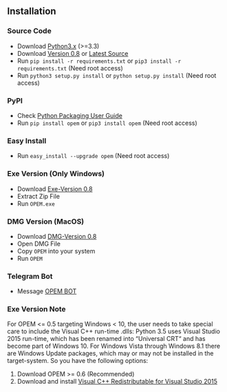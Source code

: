 ## Installation		

### Source Code
- Download [Python3.x](https://www.python.org/downloads/) (>=3.3)
- Download [Version 0.8](https://github.com/ecsim/opem/archive/v0.8.zip) or [Latest Source ](https://github.com/ecsim/opem/archive/master.zip)
- Run `pip install -r requirements.txt` or `pip3 install -r requirements.txt` (Need root access)
- Run `python3 setup.py install` or `python setup.py install` (Need root access)				

### PyPI


- Check [Python Packaging User Guide](https://packaging.python.org/installing/)     
- Run `pip install opem` or `pip3 install opem` (Need root access)

### Easy Install

- Run `easy_install --upgrade opem` (Need root access)


### Exe Version (Only Windows)
- Download [Exe-Version 0.8](https://www.dropbox.com/s/bwvlyyx32hudc9g/OPEM%28v0.8%29.zip?dl=0)
- Extract Zip File
- Run `OPEM.exe`


### DMG Version (MacOS)
- Download [DMG-Version 0.8]()
- Open DMG File
- Copy `OPEM` into your system
- Run `OPEM`


### Telegram Bot
- Message [OPEM BOT](https://t.me/opembot)



### Exe Version Note
For OPEM <= 0.5 targeting Windows < 10, the user needs to take special care to include the Visual C++ run-time .dlls: Python 3.5 uses Visual Studio 2015 run-time, which has been renamed into “Universal CRT“ and has become part of Windows 10. For Windows Vista through Windows 8.1 there are Windows Update packages, which may or may not be installed in the target-system. So you have the following options:

1. Download OPEM >= 0.6 (Recommended)
2. Download and install [Visual C++ Redistributable for Visual Studio 2015](https://www.microsoft.com/en-us/download/details.aspx?id=48145)